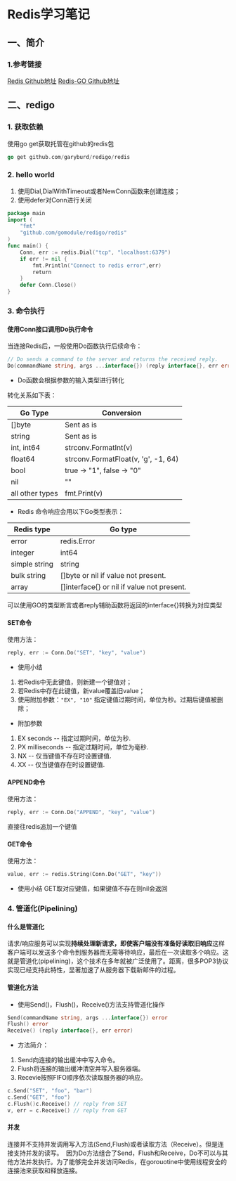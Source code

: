 # Redis学习笔记

## 一、简介
### 1.参考链接
[Redis Github地址](https://github.com/antirez/redis)
[Redis-GO Github地址](https://github.com/gomodule/redigo)

## 二、redigo
### 1. 获取依赖

使用go get获取托管在github的redis包
```go
go get github.com/garyburd/redigo/redis
```

### 2. hello world
1. 使用Dial,DialWithTimeout或者NewConn函数来创建连接；
2. 使用defer对Conn进行关闭

```go
package main
import (        
    "fmt"       
    "github.com/gomodule/redigo/redis"
)
func main() {       
    Conn, err := redis.Dial("tcp", "localhost:6379")        
    if err != nil {               
        fmt.Println("Connect to redis error",err)               
        return      
    }       
    defer Conn.Close()
}
```

### 3. 命令执行

#### 使用Conn接口调用Do执行命令
当连接Redis后，一般使用Do函数执行后续命令：
```go
// Do sends a command to the server and returns the received reply.
Do(commandName string, args ...interface{}) (reply interface{}, err error)
```

- Do函数会根据参数的输入类型进行转化

转化关系如下表：

| Go Type | Conversion |
| --- | --- |
| []byte | Sent as is |
| string | Sent as is |
| int, int64 | strconv.FormatInt(v) |
| float64 | strconv.FormatFloat(v, 'g', -1, 64) |
| bool | true -> "1", false -> "0" |
| nil | "" |
| all other types | fmt.Print(v) |

- Redis 命令响应会用以下Go类型表示：

| Redis type | Go type |
| --- | --- |
| error | redis.Error |
| integer | int64 |
| simple string | string |
| bulk string | []byte or nil if value not present. |
| array | []interface{} or nil if value not present. |


可以使用GO的类型断言或者reply辅助函数将返回的interface{}转换为对应类型

#### SET命令
使用方法：
```go
reply, err := Conn.Do("SET", "key", "value")
```
- 使用小结
1. 若Redis中无此键值，则新建一个键值对；
2. 若Redis中存在此键值，新value覆盖旧value；
3. 使用附加参数：`"EX", "10"` 指定键值过期时间，单位为秒。过期后键值被删除；

- 附加参数
1. EX seconds -- 指定过期时间，单位为秒.
2. PX milliseconds -- 指定过期时间，单位为毫秒.
3. NX -- 仅当键值不存在时设置键值.
4. XX -- 仅当键值存在时设置键值. 

#### APPEND命令
使用方法：
```go
reply, err := Conn.Do("APPEND", "key", "value")
```
直接往redis追加一个键值

#### GET命令
使用方法：
```go
value, err := redis.String(Conn.Do("GET", "key"))
```
- 使用小结
GET取对应键值，如果键值不存在则nil会返回

### 4. 管道化(Pipelining)
#### 什么是管道化
请求/响应服务可以实现**持续处理新请求，即使客户端没有准备好读取旧响应**这样客户端可以发送多个命令到服务器而无需等待响应，最后在一次读取多个响应。这就是管道化(pipelining)，这个技术在多年就被广泛使用了。距离，很多POP3协议实现已经支持此特性，显著加速了从服务器下载新邮件的过程。 

#### 管道化方法
- 使用Send()，Flush()，Receive()方法支持管道化操作
```go
Send(commandName string, args ...interface{}) error
Flush() error
Receive() (reply interface{}, err error)
```
- 方法简介：
1. Send向连接的输出缓冲中写入命令。
2. Flush将连接的输出缓冲清空并写入服务器端。
3. Recevie按照FIFO顺序依次读取服务器的响应。

```go
c.Send("SET", "foo", "bar")
c.Send("GET", "foo")
c.Flush()c.Receive() // reply from SET
v, err = c.Receive() // reply from GET
```

#### 并发

连接并不支持并发调用写入方法(Send,Flush)或者读取方法（Receive）。但是连接支持并发的读写。 
因为Do方法组合了Send，Flush和Receive，Do不可以与其他方法并发执行。为了能够完全并发访问Redis，在gorouotine中使用线程安全的连接池来获取和释放连接。